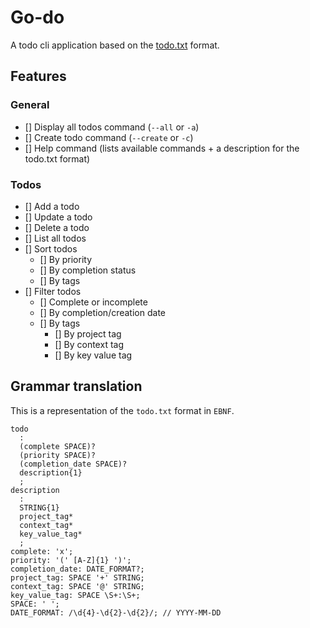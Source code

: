 # Go-do
A todo cli application based on the [todo.txt](https://github.com/todotxt/todo.txt) format.

## Features
### General
- [] Display all todos command (`--all` or `-a`)
- [] Create todo command (`--create` or `-c`)
- [] Help command (lists available commands + a description for the todo.txt format)

### Todos
- [] Add a todo
- [] Update a todo
- [] Delete a todo
- [] List all todos
- [] Sort todos
  - [] By priority
  - [] By completion status
  - [] By tags
- [] Filter todos
  - [] Complete or incomplete
  - [] By completion/creation date
  - [] By tags
    - [] By project tag
    - [] By context tag
    - [] By key value tag

## Grammar translation
This is a representation of the `todo.txt` format in `EBNF`.
```
todo
  : 
  (complete SPACE)?
  (priority SPACE)?
  (completion_date SPACE)?
  description{1}
  ;
description
  : 
  STRING{1}
  project_tag*
  context_tag*
  key_value_tag*
  ;
complete: 'x';
priority: '(' [A-Z]{1} ')';
completion_date: DATE_FORMAT?;
project_tag: SPACE '+' STRING;
context_tag: SPACE '@' STRING;
key_value_tag: SPACE \S+:\S+;
SPACE: ' ';
DATE_FORMAT: /\d{4}-\d{2}-\d{2}/; // YYYY-MM-DD
```